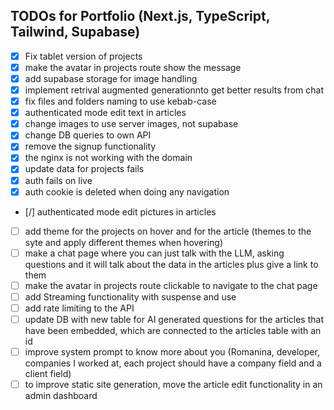 
## TODOs for Portfolio (Next.js, TypeScript, Tailwind, Supabase)

- [x] Fix tablet version of projects
- [x] make the avatar in projects route show the message
- [x] add supabase storage for image handling
- [x] implement retrival augmented generationnto get better results from chat
- [x] fix files and folders naming to use kebab-case
- [x] authenticated mode edit text in articles
- [x] change images to use server images, not supabase
- [x] change DB queries to own API
- [x] remove the signup functionality
- [x] the nginx is not working with the domain
- [x] update data for projects fails
- [x] auth fails on live
- [x] auth cookie is deleted when doing any navigation
- [/] authenticated mode edit pictures in articles
- [ ] add theme for the projects on hover and for the article (themes to the syte and apply different themes when hovering)
- [ ] make a chat page where you can just talk with the LLM, asking questions and it will talk about the data in the articles plus give a link to them
- [ ] make the avatar in projects route clickable to navigate to the chat page
- [ ] add Streaming functionality with suspense and use
- [ ] add rate limiting to the API
- [ ] update DB with new table for AI generated questions for the articles that have been embedded, which are connected to the articles table with an id
- [ ] improve system prompt to know more about you (Romanina, developer, companies I worked at, each project should have a company field and a client field)
- [ ] to improve static site generation, move the article edit functionality in an admin dashboard
